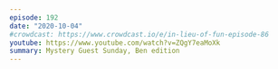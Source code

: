 ```yaml
---
episode: 192
date: "2020-10-04"
#crowdcast: https://www.crowdcast.io/e/in-lieu-of-fun-episode-86
youtube: https://www.youtube.com/watch?v=ZQgY7eaMoXk
summary: Mystery Guest Sunday, Ben edition
---
```

